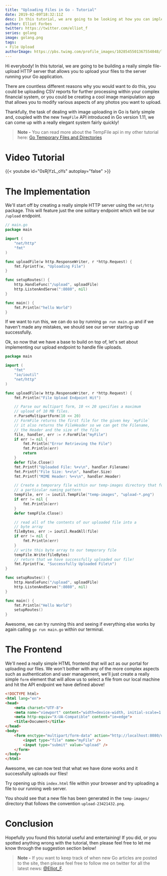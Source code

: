 ```yaml
---
title: "Uploading Files in Go - Tutorial"
date: 2019-02-09T18:32:11Z
desc: In this tutorial, we are going to be looking at how you can implement a simple File Upload HTTP endpoint within your Go systems.
author: Elliot Forbes
twitter: https://twitter.com/elliot_f
series: golang
image: golang.png
tags:
- File Upload
authorImage: https://pbs.twimg.com/profile_images/1028545501367554048/lzr43cQv_400x400.jpg
---
```


Hi everybody! In this tutorial, we are going to be building a really simple file-upload HTTP server that allows you to upload your files to the server running your Go application.

There are countless different reasons why you would want to do this, you could be uploading CSV reports for further processing within your complex financial system, or you could be creating a cool image manipulation app that allows you to modify various aspects of any photos you want to upload.

Thankfully, the task of dealing with image uploading in Go is fairly simple and, coupled with the new `TempFile` API introduced in Go version 1.11, we can come up with a really elegant system fairly quickly!

> **Note -** You can read more about the TempFile api in my other tutorial here: [Go Temporary Files and Directories](/golang/temporary-files-directories-go-111/)

# Video Tutorial

{{< youtube id="0sRjYzL_oYs" autoplay="false" >}}

# The Implementation

We'll start off by creating a really simple HTTP server using the `net/http` package. This will feature just the one solitary endpoint which will be our `/upload` endpoint.

```go
// main.go
package main

import (
    "net/http"
    "fmt"
)

func uploadFile(w http.ResponseWriter, r *http.Request) {
    fmt.Fprintf(w, "Uploading File")
}

func setupRoutes() {
    http.HandleFunc("/upload", uploadFile)
    http.ListenAndServe(":8080", nil)
}

func main() {
    fmt.Println("hello World")
}
```

If we want to run this, we can do so by running `go run main.go` and if we haven't made any mistakes, we should see our server starting up successfully. 

Ok, so now that we have a base to build on top of, let's set about implementing our upload endpoint to handle file uploads.


```go
package main

import (
	"fmt"
	"io/ioutil"
	"net/http"
)

func uploadFile(w http.ResponseWriter, r *http.Request) {
	fmt.Println("File Upload Endpoint Hit")

	// Parse our multipart form, 10 << 20 specifies a maximum
	// upload of 10 MB files.
	r.ParseMultipartForm(10 << 20)
	// FormFile returns the first file for the given key `myFile`
	// it also returns the FileHeader so we can get the Filename,
	// the Header and the size of the file
	file, handler, err := r.FormFile("myFile")
	if err != nil {
		fmt.Println("Error Retrieving the File")
		fmt.Println(err)
		return
	}
	defer file.Close()
	fmt.Printf("Uploaded File: %+v\n", handler.Filename)
	fmt.Printf("File Size: %+v\n", handler.Size)
	fmt.Printf("MIME Header: %+v\n", handler.Header)

	// Create a temporary file within our temp-images directory that follows
	// a particular naming pattern
	tempFile, err := ioutil.TempFile("temp-images", "upload-*.png")
	if err != nil {
		fmt.Println(err)
	}
	defer tempFile.Close()

	// read all of the contents of our uploaded file into a
	// byte array
	fileBytes, err := ioutil.ReadAll(file)
	if err != nil {
		fmt.Println(err)
	}
	// write this byte array to our temporary file
	tempFile.Write(fileBytes)
	// return that we have successfully uploaded our file!
	fmt.Fprintf(w, "Successfully Uploaded File\n")
}

func setupRoutes() {
	http.HandleFunc("/upload", uploadFile)
	http.ListenAndServe(":8080", nil)
}

func main() {
	fmt.Println("Hello World")
	setupRoutes()
}

```

Awesome, we can try running this and seeing if everything else works by again calling `go run main.go` within our terminal.

# The Frontend

We'll need a really simple HTML frontend that will act as our portal for uploading our files. We won't bother with any of the more complex aspects such as authentication and user management, we'll just create a really simple `form` element that will allow us to select a file from our local machine and hit the API endpoint we have defined above!

```html
<!DOCTYPE html>
<html lang="en">
<head>
    <meta charset="UTF-8">
    <meta name="viewport" content="width=device-width, initial-scale=1.0">
    <meta http-equiv="X-UA-Compatible" content="ie=edge">
    <title>Document</title>
</head>
<body>
    <form enctype="multipart/form-data" action="http://localhost:8080/upload" method="post">
        <input type="file" name="myFile" />
        <input type="submit" value="upload" />
    </form>    
</body>
</html>
```

Awesome, we can now test that what we have done works and it successfully uploads our files! 

Try opening up this `index.html` file within your browser and try uploading a file to our running web server.

You should see that a new file has been generated in the `temp-images/` directory that follows the convention `upload-23421432.png`. 


# Conclusion

Hopefully you found this tutorial useful and entertaining! If you did, or you spotted anything wrong with the tutorial, then please feel free to let me know through the suggestion section below!

> **Note -** If you want to keep track of when new Go articles are posted to the site, then please feel free to follow me on twitter for all the latest news: [@Elliot_F](https://twitter.com/elliot_f).